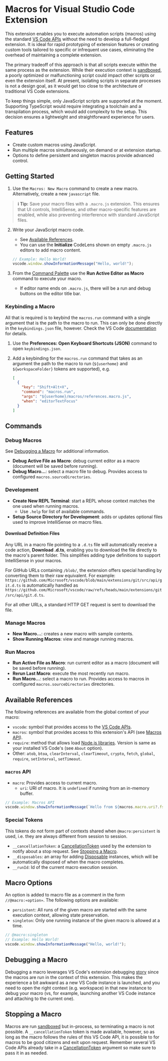 # Macros for Visual Studio Code Extension

This extension enables you to execute automation scripts (macros) using the standard [VS Code APIs](https://code.visualstudio.com/api/references/vscode-api) without the need to develop a full-fledged extension. It is ideal for rapid prototyping of extension features or creating custom tools tailored to specific or infrequent use cases, eliminating the overhead of maintaining a complete extension.

The primary tradeoff of this approach is that all scripts execute within the same process as the extension. While their execution context is [sandboxed](https://nodejs.org/api/vm.html#class-vmscript), a poorly optimized or malfunctioning script could impact other scripts or even the extension itself. At present, isolating scripts in separate processes is not a design goal, as it would get too close to the architecture of traditional VS Code extensions.

To keep things simple, only JavaScript scripts are supported at the moment. Supporting TypeScript would require integrating a toolchain and a transpilation process, which would add complexity to the setup. This decision ensures a lightweight and straightforward experience for users.

## Features

- Create custom macros using JavaScript.
- Run multiple macros simultaneously, on demand or at extension startup.
- Options to define persistent and singleton macros provide advanced control.

## Getting Started

1. Use the `Macros: New Macro` command to create a new macro. Alternatively, create a new `javascript` file.

  > **ℹ️ Tip:** Save your macro files with a `.macro.js` extension. This ensures that UI controls, IntelliSense, and other macro-specific features are enabled, while also preventing interference with standard JavaScript files.

2. Write your JavaScript macro code.
   - See [Available References](#available-references).
   - You can use the **Initialize** CodeLens shown on empty `.macro.js` editors to add macro content.

   ```javascript
   // Example: Hello World!
   vscode.window.showInformationMessage("Hello, world!");
   ```
3. From the [Command Palette](https://code.visualstudio.com/api/references/contribution-points#contributes.commands) use the **Run Active Editor as Macro** command to execute your macro.
   - If editor name ends on `.macro.js`, there will be a run and debug buttons on the editor title bar.

### Keybinding a Macro
All that is required is to keybind the `macros.run` command with a single argument that is the path to the macro to run. This can only be done directly in the `keybindings.json` file, however. Check the VS Code [documentation](https://code.visualstudio.com/docs/editor/keybindings#_advanced-customization) for details.

1. Use the **Preferences: Open Keyboard Shortcuts (JSON)** command to open `keybindings.json`.
2. Add a keybinding for the `macros.run` command that takes as an argument the path to the macro to run (`${userhome}` and `${workspaceFolder}` tokens are supported), e.g.

   ```json
   [
     {
       "key": "Shift+Alt+X",
       "command": "macros.run",
       "args": "${userhome}/macros/references.macro.js",
       "when": "editorTextFocus"
     }
   ]
   ```

## Commands

### Debug Macros
See [Debugging a Macro](#debugging-a-macro) for additional information.
* **Debug Active File as Macro**: debug current editor as a macro (document will be saved before running).
* **Debug Macro…**: select a macro file to debug. Provides access to configured `macros.sourceDirectories`.

### Development
* **Create New REPL Terminal**: start a REPL whose context matches the one used when running macros.
  * Use `.help` for list of available commands.
* **Setup Source Directory for Development**: adds or updates optional files used to improve IntelliSense on macro files.

#### Download Definition Files
Any URL in a macro file pointing to a `.d.ts` file will automatically receive a code action, **Download .d.ts**, enabling you to download the file directly to the macro's parent folder. This simplifies adding type definitions to support IntelliSense in your macros.

For GitHub URLs containing `/blob/`, the extension offers special handling by converting them to their raw equivalent. For example: `https://github.com/Microsoft/vscode/blob/main/extensions/git/src/api/git.d.ts` is automatically handled as `https://github.com/Microsoft/vscode/raw/refs/heads/main/extensions/git/src/api/git.d.ts`.

For all other URLs, a standard HTTP GET request is sent to download the file.

### Manage Macros
* **New Macro…**: creates a new macro with sample contents.
* **Show Running Macros**: view and manage running macros.

### Run Macros
* **Run Active File as Macro**: run current editor as a macro (document will be saved before running).
* **Rerun Last Macro**: execute the most recently run macro.
* **Run Macro…**: select a macro to run. Provides access to macros in configured `macros.sourceDirectories` directories.

## Available References
The following references are available from the global context of your macro:
* `vscode`: symbol that provides access to the [VS Code APIs](https://code.visualstudio.com/api/references/vscode-api).
* `macros`: symbol that provides access to this extension's API (see [Macros API](#macros-api)).
* `require`: method that allows load [Node.js libraries](https://nodejs.org/api/all.html). Version is same as your installed VS Code's (see `About` option).
* Other: `atob`, `btoa`, `clearInterval`, `clearTimeout`, `crypto`, `fetch`, `global`, `require`, `setInterval`, `setTimeout`.

### `macros` API
* `macro`: Provides access to current macro.
  * `uri`: URI of macro. It is `undefined` if running from an in-memory buffer.

```javascript
// Example: Macros API
vscode.window.showInformationMessage(`Hello from ${macros.macro.uri?.fsPath || 'somewhere'}!`);
```

### Special Tokens
This tokens do not form part of contexts shared when `@macro:persistent` is used, i.e. they are always different from session to session.
* `__cancellationToken`: a [CancellationToken](https://code.visualstudio.com/api/references/vscode-api#CancellationToken) used by the extension to notify about a stop request. See [Stopping a Macro](#stopping-a-macro).
* `__disposables`: an array for adding [Disposable](https://code.visualstudio.com/api/references/vscode-api#Disposable) instances, which will be automatically disposed of when the macro completes.
* `__runId`: Id of the current macro execution session.

## Macro Options

An option is added to macro file as a comment in the form `//@macro:«option»`. The following options are available:
* `persistent`: All runs of the given macro are started with the same execution context, allowing state preservation.
* `singleton`: Only one running instance of the given macro is allowed at a time.

```javascript
// @macro:singleton
// Example: Hello World!
vscode.window.showInformationMessage("Hello, world!");
```

## Debugging a Macro
Debugging a macro leverages VS Code's extension debugging [story](https://code.visualstudio.com/api/get-started/your-first-extension#debugging-the-extension) since the macros are run in the context of this extension. This makes the experience a bit awkward as a new VS Code instance is launched, and you need to open the right context (e.g. workspace) in that new instance to debug your macro (vs, for example, launching another VS Code instance and attaching to the current one).

## Stopping a Macro
Macros are run [sandboxed](https://nodejs.org/api/vm.html#class-vmscript) but in-process, so terminating a macro is not possible. A `__cancellationToken` token is made available, however, so as long as the macro follows the rules of this VS Code API, it is possible to for macros to be good citizens and exit upon request.
Remember several VS Code APIs already take in a [CancellationToken](https://code.visualstudio.com/api/references/vscode-api#CancellationToken) argument so make sure to pass it in as needed.